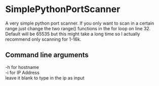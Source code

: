# SimplePythonPortScanner
A very simple python port scanner. If you only want to scan in a certain range just change the two range() functions in the for loop on line 32. Default will be 65535 but this might take a long time so I actually recommend only scanning for 1-16k.

## Command line arguments
-h for hostname<br>
-i for IP Address<br>
leave it blank to type in the ip as input
